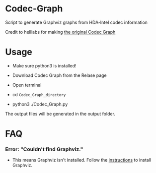# Codec-Graph
Script to generate Graphviz graphs from HDA-Intel codec information

Credit to helllabs for making [the original Codec Graph](http://helllabs.org/codecgraph/)

# Usage
- Make sure python3 is installed!

- Download Codec Graph from the Relase page
- Open terminal
- cd `Codec_Graph_directory`
- python3 ./Codec_Graph.py

The output files will be generated in the output folder.

# FAQ
### Error: "Couldn't find Graphviz."
- This means Graphviz isn't installed. Follow the [instructions](https://github.com/TheHackGuy/Codec-Graph/blob/V1/Graphviz%20Instructions.pdf) to install Graphviz.
